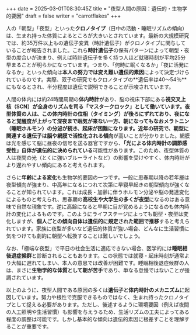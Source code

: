 +++
date = 2025-03-01T08:30:45Z
title = "夜型人間の原因：遺伝的・生物学的要因"
draft = false
writer = "carrotflakes"
+++



人の「朝型」「夜型」といった**クロノタイプ**（日中の活動・睡眠リズムの傾向）は、生まれ持った体質によるところが大きいとされています。最新の大規模研究では、約35万件以上もの遺伝子変異（時計遺伝子）がクロノタイプに関与していることが報告されました。これら**時計遺伝子**の保有パターンによって朝型・夜型の度合いが決まり、例えば時計遺伝子を多く持つ人ほど就寝時刻が平均25分早まることが明らかになっています。つまり、「何時に眠くなるか」「夜に活発になるか」といった傾向は**本人の努力では変え難い遺伝的素因**によって決定づけられているのです。実際、双子の研究でもクロノタイプの\*\*遺伝率は40～54％\*\*にもなるとされ、半分程度は遺伝で説明できることが示唆されています。

人間の体内には約24時間周期の**体内時計**があり、脳の視床下部にある**視交叉上核（SCN）******が全身のリズムを司る「マスタークロック」として働いています。夜型体質の人は、この体内時計の位相（タイミング）が後ろにずれており、夜になると覚醒度が上がって深夜まで眠気が来ない一方、朝になってもなおメラトニン（睡眠ホルモン）の分泌が続き、起床が困難になります。近年の研究で、朝型に関連する遺伝子は******脳や網膜で活性化される傾向**が高いことが分かりました。網膜は光を感じて脳に昼夜の信号を送る器官ですから、**「光による体内時計の調節感受性」自体が遺伝的に決められている**可能性があります。このため、夜型体質の人は夜間の光（とくに強いブルーライトなど）の影響を受けやすく、体内時計がより遅れやすい傾向にあると考えられます。

さらに**年齢による変化**も生物学的要因の一つです。一般に思春期以降の若年層は夜型傾向が強まり、中高年になるにつれて次第に早寝早起きの朝型傾向が強くなることが知られています。これは成長・加齢に伴うホルモン分泌や脳の発達変化によるものと考えられ、思春期の**高校生や大学生の多くが夜型**になるのはある意味で自然な現象です。逆に高齢になると早朝に目が覚めるようになるのも体内時計の変化によるものです。このようにライフステージによっても朝型・夜型は変化しますが、**個人ごとの傾向自体は遺伝的に規定された範囲で推移**すると考えられています。家族に夜型が多いなど遺伝的体質が強い場合、どんなに生活習慣に気をつけても劇的に朝型へ転換することは難しいでしょう。

なお、「極端な夜型」で平日の社会生活に適応できない場合、医学的には**睡眠相後退症候群**と診断されることもあります。この状態では就寝・起床時刻が通常より大幅に遅れてしまい、本人の意思では改善が困難です。睡眠相後退症候群の人は、まさに**生物学的な体質として朝が苦手**であり、単なる怠慢ではないことが強調されています。

以上のように、夜型人間である原因の多くは**遺伝子と体内時計のメカニズム**に起因しています。努力や根性で克服できるものではなく、生まれ持ったクロノタイプとして捉える必要があります。ただし、後述するように環境要因（例えば夜間の人工照明や生活習慣）も影響を与えうるため、生活リズムの工夫によってある程度の調整は可能です。しかし基本的な傾向は遺伝的素因に根差すことを理解することが重要です。
